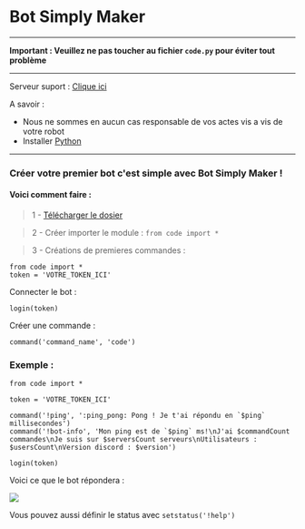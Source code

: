 # Bot Simply Maker

---

**Important : Veuillez ne pas toucher au fichier `code.py` pour éviter tout problème**

---

Serveur suport : [Clique ici](https://discord.gg/)


A savoir :

- Nous ne sommes en aucun cas responsable de vos actes vis a vis de votre robot
- Installer [Python](https://python.org)

---

### Créer votre premier bot c'est simple avec Bot Simply Maker !

#### Voici comment faire : 

> 1 - [Télécharger le dosier](https://github.com/liamgen/botsimplymaker)

> 2 - Créer importer le module : `from code import *`

> 3 - Créations de premieres commandes :

```
from code import *
token = 'VOTRE_TOKEN_ICI'
```

Connecter le bot :

```
login(token)
```

Créer une commande :

```
command('command_name', 'code')
```

### Exemple :

```
from code import *

token = 'VOTRE_TOKEN_ICI'

command('!ping', ':ping_pong: Pong ! Je t'ai répondu en `$ping` millisecondes')
command('!bot-info', 'Mon ping est de `$ping` ms!\nJ'ai $commandCount commandes\nJe suis sur $serversCount serveurs\nUtilisateurs : $usersCount\nVersion discord : $version')

login(token)
```

Voici ce que le bot répondera :
 
<img src="https://skyris.liamgen.repl.co/screen.png">

Vous pouvez aussi définir le status avec `setstatus('!help')`
